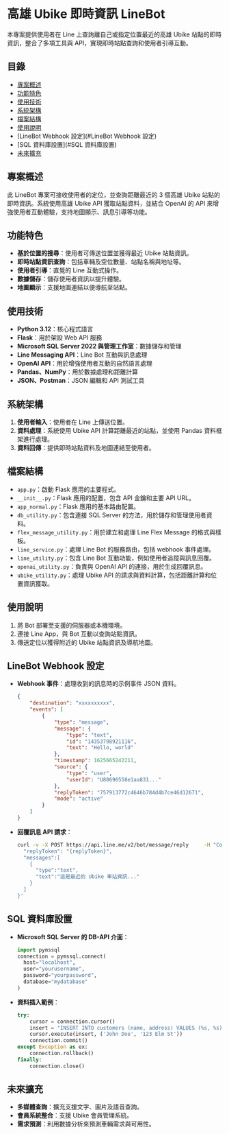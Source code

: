 
# 高雄 Ubike 即時資訊 LineBot

本專案提供使用者在 Line 上查詢離自己或指定位置最近的高雄 Ubike 站點的即時資訊，整合了多項工具與 API，實現即時站點查詢和使用者引導互動。

## 目錄
- [專案概述](#專案概述)
- [功能特色](#功能特色)
- [使用技術](#使用技術)
- [系統架構](#系統架構)
- [檔案結構](#檔案結構)
- [使用說明](#使用說明)
- [LineBot Webhook 設定](#LineBot Webhook 設定)
- [SQL 資料庫設置](#SQL 資料庫設置)
- [未來擴充](#未來擴充)

## 專案概述
此 LineBot 專案可接收使用者的定位，並查詢距離最近的 3 個高雄 Ubike 站點的即時資訊。系統使用高雄 Ubike API 獲取站點資料，並結合 OpenAI 的 API 來增強使用者互動體驗，支持地圖顯示、訊息引導等功能。

## 功能特色
- **基於位置的搜尋**：使用者可傳送位置並獲得最近 Ubike 站點資訊。
- **即時站點資訊查詢**：包括車輛及空位數量、站點名稱與地址等。
- **使用者引導**：直覺的 Line 互動式操作。
- **數據儲存**：儲存使用者資訊以提升體驗。
- **地圖顯示**：支援地圖連結以便導航至站點。

## 使用技術
- **Python 3.12**：核心程式語言
- **Flask**：用於架設 Web API 服務
- **Microsoft SQL Server 2022 與管理工作室**：數據儲存和管理
- **Line Messaging API**：Line Bot 互動與訊息處理
- **OpenAI API**：用於增強使用者互動的自然語言處理
- **Pandas、NumPy**：用於數據處理和距離計算
- **JSON、Postman**：JSON 編輯和 API 測試工具

## 系統架構
1. **使用者輸入**：使用者在 Line 上傳送位置。
2. **資料處理**：系統使用 Ubike API 計算距離最近的站點，並使用 Pandas 資料框架進行處理。
3. **資料回傳**：提供即時站點資料及地圖連結至使用者。

## 檔案結構
- `app.py`：啟動 Flask 應用的主要程式。
- `__init__.py`：Flask 應用的配置，包含 API 金鑰和主要 API URL。
- `app_normal.py`：Flask 應用的基本路由配置。
- `db_utility.py`：包含連接 SQL Server 的方法，用於儲存和管理使用者資料。
- `flex_message_utility.py`：用於建立和處理 Line Flex Message 的格式與樣板。
- `line_service.py`：處理 Line Bot 的服務路由，包括 webhook 事件處理。
- `line_utility.py`：包含 Line Bot 互動功能，例如使用者追蹤與訊息回覆。
- `openai_utility.py`：負責與 OpenAI API 的連接，用於生成回覆訊息。
- `ubike_utility.py`：處理 Ubike API 的請求與資料計算，包括距離計算和位置資訊獲取。

## 使用說明
1. 將 Bot 部署至支援的伺服器或本機環境。
2. 連接 Line App，與 Bot 互動以查詢站點資訊。
3. 傳送定位以獲得附近的 Ubike 站點資訊及導航地圖。

## LineBot Webhook 設定
- **Webhook 事件**：處理收到的訊息時的示例事件 JSON 資料。
    ```json
    {
        "destination": "xxxxxxxxxx",
        "events": [
            {
                "type": "message",
                "message": {
                    "type": "text",
                    "id": "14353798921116",
                    "text": "Hello, world"
                },
                "timestamp": 1625665242211,
                "source": {
                    "type": "user",
                    "userId": "U80696558e1aa831..."
                },
                "replyToken": "757913772c4646b784d4b7ce46d12671",
                "mode": "active"
            }
        ]
    }
    ```

- **回覆訊息 API 請求**：
    ```bash
    curl -v -X POST https://api.line.me/v2/bot/message/reply     -H "Content-Type: application/json"     -H "Authorization: Bearer {LINE_CHANNEL_ACCESS_TOKEN}"     -d '{
      "replyToken": "{replyToken}",
      "messages":[
        {
          "type":"text",
          "text":"這是最近的 Ubike 車站資訊..."
        }
      ]
    }'
    ```

## SQL 資料庫設置
- **Microsoft SQL Server 的 DB-API 介面**：
    ```python
    import pymssql
    connection = pymssql.connect(
      host="localhost",
      user="yourusername",
      password="yourpassword",
      database="mydatabase"
    )
    ```

- **資料插入範例**：
    ```python
    try:
        cursor = connection.cursor()
        insert = "INSERT INTO customers (name, address) VALUES (%s, %s)"
        cursor.execute(insert, ('John Doe', '123 Elm St'))
        connection.commit()
    except Exception as ex:
        connection.rollback()
    finally:
        connection.close()
    ```

## 未來擴充
- **多媒體查詢**：擴充支援文字、圖片及語音查詢。
- **會員系統整合**：支援 Ubike 會員管理系統。
- **需求預測**：利用數據分析來預測車輛需求與可用性。
